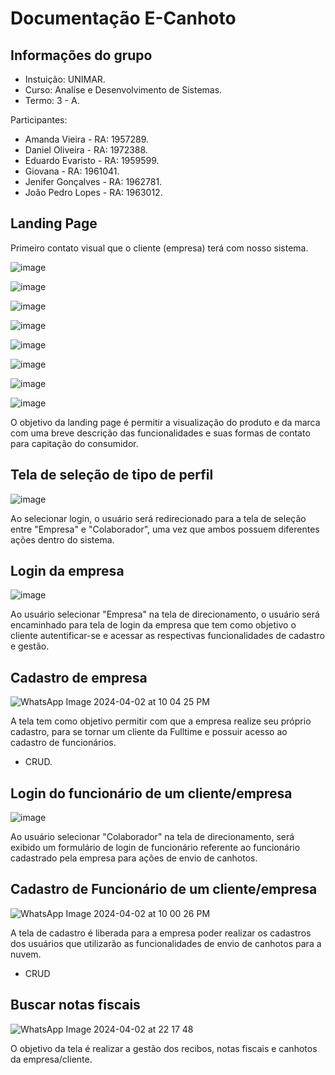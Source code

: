 # Documentação E-Canhoto

## Informações do grupo

- Instuição: UNIMAR.
- Curso: Analíse e Desenvolvimento de Sistemas.
- Termo: 3 - A.

Participantes:
- Amanda Vieira - RA: 1957289.
- Daniel Oliveira - RA: 1972388.
- Eduardo Evaristo - RA: 1959599.
- Giovana - RA: 1961041.
- Jenifer Gonçalves - RA: 1962781.
- João Pedro Lopes - RA: 1963012.

## Landing Page

Primeiro contato visual que o cliente (empresa) terá com nosso sistema.

![image](https://github.com/edueevaristo/fulltime-ecanhoto/assets/127902932/ace9f2bc-0ad7-435a-b8b6-a916b763b858)

![image](https://github.com/edueevaristo/fulltime-ecanhoto/assets/127902932/574e6c7e-6728-4d7f-b7ed-ebf76f864880)

![image](https://github.com/edueevaristo/fulltime-ecanhoto/assets/127902932/3d7057f2-65dd-4075-b79d-a6076e22ca47)

![image](https://github.com/edueevaristo/fulltime-ecanhoto/assets/127902932/73f4adc3-131a-4ecd-a1c4-385e057d58a7)

![image](https://github.com/edueevaristo/fulltime-ecanhoto/assets/127902932/a5f0a20d-5c5c-4af1-9542-fbc567442f0d)

![image](https://github.com/edueevaristo/fulltime-ecanhoto/assets/127902932/4af67874-7e40-4a1f-91d4-b222be9e205c)

![image](https://github.com/edueevaristo/fulltime-ecanhoto/assets/127902932/0c24bb09-5f5f-41a1-b6bf-bc841fdcccad)

![image](https://github.com/edueevaristo/fulltime-ecanhoto/assets/127902932/4a754f9b-3fdd-487c-820a-2a1ddf36731a)

O objetivo da landing page é permitir a visualização do produto e da marca com uma breve descrição das funcionalidades e suas formas de contato para capitação do consumidor.

## Tela de seleção de tipo de perfil

![image](https://github.com/edueevaristo/fulltime-ecanhoto/assets/127902932/be3ae323-2e3e-4f2b-a87c-4cb4e41df583)

Ao selecionar login, o usuário será redirecionado para a tela de seleção entre "Empresa" e "Colaborador", uma vez que ambos possuem diferentes ações dentro do sistema. 

## Login da empresa

![image](https://github.com/edueevaristo/fulltime-ecanhoto/assets/127902932/cc9797bb-bbd2-4fd2-bdd2-98a76c1c1911)

Ao usuário selecionar "Empresa" na tela de direcionamento, o usuário será encaminhado para tela de login da empresa que tem como objetivo o cliente autentificar-se e acessar as respectivas funcionalidades de cadastro e gestão. 

## Cadastro de empresa

![WhatsApp Image 2024-04-02 at 10 04 25 PM](https://github.com/edueevaristo/fulltime-ecanhoto/assets/127902932/c83ae0d7-164d-46f3-a572-a244c71c0201)

A tela tem como objetivo permitir com que a empresa realize seu próprio cadastro, para se tornar um cliente da Fulltime e possuir acesso ao cadastro de funcionários.

- CRUD.

## Login do funcionário de um cliente/empresa

![image](https://github.com/edueevaristo/fulltime-ecanhoto/assets/127902932/3efa16d7-ee22-4617-bf2e-8ccfb42488e1)

Ao usuário selecionar "Colaborador" na tela de direcionamento, será exibido um formulário de login de funcionário referente ao funcionário cadastrado pela empresa para ações de envio de canhotos. 

## Cadastro de Funcionário de um cliente/empresa

![WhatsApp Image 2024-04-02 at 10 00 26 PM](https://github.com/edueevaristo/fulltime-ecanhoto/assets/127902932/656f196c-a8da-4ff7-b17b-60b46a98b5f3)

A tela de cadastro é liberada para a empresa poder realizar os cadastros dos usuários que utilizarão as funcionalidades de envio de canhotos para a nuvem. 

- CRUD

## Buscar notas fiscais

![WhatsApp Image 2024-04-02 at 22 17 48](https://github.com/edueevaristo/fulltime-ecanhoto/assets/127902932/8d02888c-8c3e-47f4-ac4d-5cafbb578409)

O objetivo da tela é realizar a gestão dos recibos, notas fiscais e canhotos da empresa/cliente.
